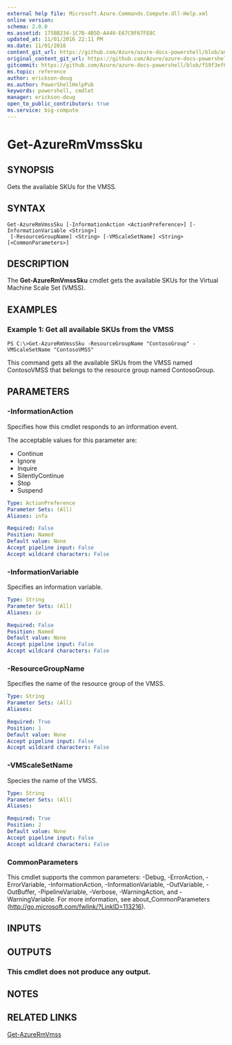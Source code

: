 ```yaml
---
external help file: Microsoft.Azure.Commands.Compute.dll-Help.xml
online version:
schema: 2.0.0
ms.assetid: 175BB234-1C7B-4B5D-A440-E67C9F67FE8C
updated_at: 11/01/2016 22:11 PM
ms.date: 11/01/2016
content_git_url: https://github.com/Azure/azure-docs-powershell/blob/anne2017/azureps-cmdlets-docs/ResourceManager/AzureRM.Compute/v1.3.4/Get-AzureRmVmssSku.md
original_content_git_url: https://github.com/Azure/azure-docs-powershell/blob/anne2017/azureps-cmdlets-docs/ResourceManager/AzureRM.Compute/v1.3.4/Get-AzureRmVmssSku.md
gitcommit: https://github.com/Azure/azure-docs-powershell/blob/f59f3ef60bc592383812213e69fd77ba950759ed
ms.topic: reference
author: erickson-doug
ms.author: PowerShellHelpPub
keywords: powershell, cmdlet
manager: erickson-doug
open_to_public_contributors: true
ms.service: big-compute
---
```


# Get-AzureRmVmssSku

## SYNOPSIS
Gets the available SKUs for the VMSS.

## SYNTAX

```
Get-AzureRmVmssSku [-InformationAction <ActionPreference>] [-InformationVariable <String>]
 [-ResourceGroupName] <String> [-VMScaleSetName] <String> [<CommonParameters>]
```

## DESCRIPTION
The **Get-AzureRmVmssSku** cmdlet gets the available SKUs for the Virtual Machine Scale Set (VMSS).

## EXAMPLES

### Example 1: Get all available SKUs from the VMSS
```
PS C:\>Get-AzureRmVmssSku -ResourceGroupName "ContosoGroup" -VMScaleSetName "ContosoVMSS"
```

This command gets all the available SKUs from the VMSS named ContosoVMSS that belongs to the resource group named ContosoGroup.

## PARAMETERS

### -InformationAction
Specifies how this cmdlet responds to an information event.

The acceptable values for this parameter are:

- Continue
- Ignore
- Inquire
- SilentlyContinue
- Stop
- Suspend

```yaml
Type: ActionPreference
Parameter Sets: (All)
Aliases: infa

Required: False
Position: Named
Default value: None
Accept pipeline input: False
Accept wildcard characters: False
```

### -InformationVariable
Specifies an information variable.

```yaml
Type: String
Parameter Sets: (All)
Aliases: iv

Required: False
Position: Named
Default value: None
Accept pipeline input: False
Accept wildcard characters: False
```

### -ResourceGroupName
Specifies the name of the resource group of the VMSS.

```yaml
Type: String
Parameter Sets: (All)
Aliases: 

Required: True
Position: 1
Default value: None
Accept pipeline input: False
Accept wildcard characters: False
```

### -VMScaleSetName
Species the name of the VMSS.

```yaml
Type: String
Parameter Sets: (All)
Aliases: 

Required: True
Position: 2
Default value: None
Accept pipeline input: False
Accept wildcard characters: False
```

### CommonParameters
This cmdlet supports the common parameters: -Debug, -ErrorAction, -ErrorVariable, -InformationAction, -InformationVariable, -OutVariable, -OutBuffer, -PipelineVariable, -Verbose, -WarningAction, and -WarningVariable. For more information, see about_CommonParameters (http://go.microsoft.com/fwlink/?LinkID=113216).

## INPUTS

## OUTPUTS

### This cmdlet does not produce any output.

## NOTES

## RELATED LINKS

[Get-AzureRmVmss](./Get-AzureRmVmss.md)



